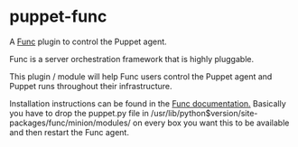 puppet-func
===========

A [Func](https://fedorahosted.org/func/) plugin to control the Puppet agent.

Func is a server orchestration framework that is highly pluggable.

This plugin / module will help Func users control the Puppet agent and Puppet runs throughout their infrastructure.

Installation instructions can be found in the [Func documentation.](https://fedorahosted.org/func/wiki/HowToWriteAndDistributeNewModules)
Basically you have to drop the puppet.py file in /usr/lib/python$version/site-packages/func/minion/modules/ on every box you want this to be available and then restart the Func
agent.

